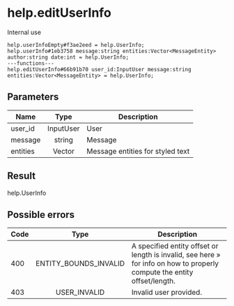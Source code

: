 # help.editUserInfo
Internal use

```
help.userInfoEmpty#f3ae2eed = help.UserInfo;
help.userInfo#1eb3758 message:string entities:Vector<MessageEntity> author:string date:int = help.UserInfo;
---functions---
help.editUserInfo#66b91b70 user_id:InputUser message:string entities:Vector<MessageEntity> = help.UserInfo;
```

## Parameters
| Name | Type | Description |
| ---- | :----: | ----------- |
| user_id | InputUser | User |
| message | string | Message |
| entities | Vector<MessageEntity> | Message entities for styled text |


## Result
help.UserInfo

## Possible errors
| Code | Type | Description |
| ---- | :----: | ----------- |
| 400 | ENTITY_BOUNDS_INVALID | A specified entity offset or length is invalid, see here » for info on how to properly compute the entity offset/length. |
| 403 | USER_INVALID | Invalid user provided. |

